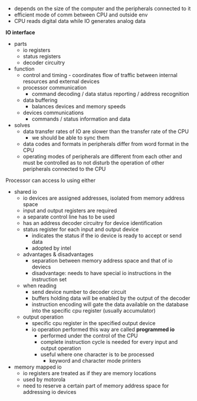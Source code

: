 - depends on the size of the computer and the peripherals connected to it
- efficient mode of comm between CPU and outside env
- CPU reads digital data while IO generates analog data

**IO interface**
 - parts
	 - io registers
	 - status registers
	 - decoder circuitry
 - function
	 - control and timing - coordinates flow of traffic between internal resources and external devices
	 - processor communication
		 - command decoding / data status reporting / address recognition
	 - data buffering
		 - balances devices and memory speeds
	 - devices communications
		 - commands / status information and data
 - solves
	- data transfer rates of IO are slower than the transfer rate of the CPU
		- we should be able to sync them
	- data codes and formats in peripherals differ from word format in the CPU
	- operating modes of peripherals are different from each other and must be controlled as to not disturb the operation of other peripherals connected to the CPU

Processor can access Io using either
 - shared io
	 - io devices are assigned addresses, isolated from memory address space
	 - input and output registers are required
	 - a separate control line has to be used
	 - has an address decoder circuitry for device identification
	 - status register for each input and output device
		 - indicates the status if the io device is ready to accept or send data
		 - adopted by intel
	 - advantages & disadvantages
		 - separation between memory address space and that of io deviecs
		 - disadvantage: needs to have special io instructions in the instruction set
	 - when reading
		 - send device number to decoder circuit
		 - buffers holding data will be enabled by the output of the decoder
		 - instruction encoding will gate the data available on the database into the specific cpu register (usually accumulator)
	 - output operation
		 - specific cpu register in the specified output device
		 - io operation performed this way are called **programmed io**
			 - performed under the control of the CPU
			 - complete instruction cycle is needed for every input and output operation
			 - useful where one character is to be processed
				 - keyword and character mode printers
 - memory mapped io
	 - io registers are treated as if they are memory locations
	 - used by motorola
	 - need to reserve a certain part of memory address space for addressing io devices